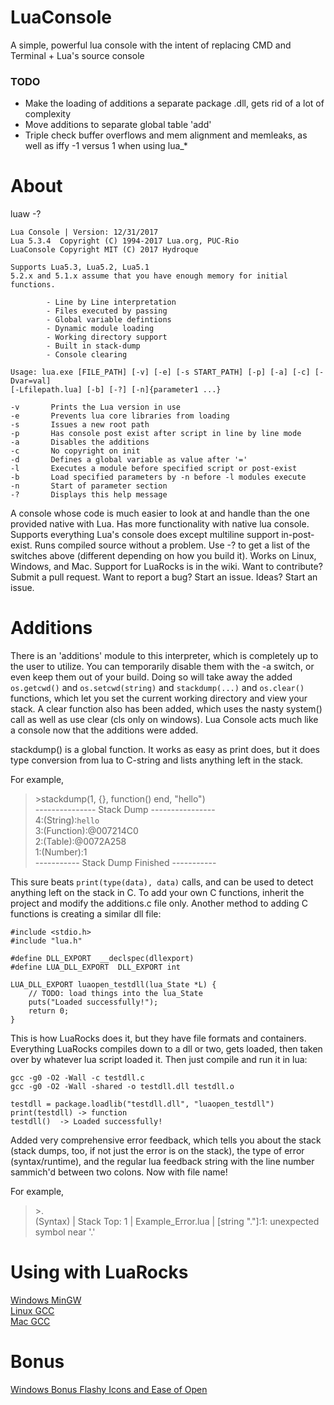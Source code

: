 # LuaConsole

A simple, powerful lua console with the intent of replacing CMD and Terminal + Lua's source console

### TODO
* Make the loading of additions a separate package .dll, gets rid of a lot of complexity
* Move additions to separate global table 'add'
* Triple check buffer overflows and mem alignment and memleaks, as well as iffy -1 versus 1 when using lua_*

# About
luaw -?  
```
Lua Console | Version: 12/31/2017
Lua 5.3.4  Copyright (C) 1994-2017 Lua.org, PUC-Rio
LuaConsole Copyright MIT (C) 2017 Hydroque

Supports Lua5.3, Lua5.2, Lua5.1
5.2.x and 5.1.x assume that you have enough memory for initial functions.

        - Line by Line interpretation
        - Files executed by passing
        - Global variable defintions
        - Dynamic module loading
        - Working directory support
        - Built in stack-dump
        - Console clearing

Usage: lua.exe [FILE_PATH] [-v] [-e] [-s START_PATH] [-p] [-a] [-c] [-Dvar=val]
[-Lfilepath.lua] [-b] [-?] [-n]{parameter1 ...}

-v       Prints the Lua version in use
-e       Prevents lua core libraries from loading
-s       Issues a new root path
-p       Has console post exist after script in line by line mode
-a       Disables the additions
-c       No copyright on init
-d       Defines a global variable as value after '='
-l       Executes a module before specified script or post-exist
-b       Load specified parameters by -n before -l modules execute
-n       Start of parameter section
-?       Displays this help message
```

A console whose code is much easier to look at and handle than the one provided native with Lua. Has more functionality with native lua console. Supports everything Lua's console does except multiline support in-post-exist. Runs compiled source without a problem. Use -? to get a list of the switches above (different depending on how you build it). Works on Linux, Windows, and Mac. Support for LuaRocks is in the wiki. Want to contribute? Submit a pull request. Want to report a bug? Start an issue. Ideas? Start an issue.

# Additions

There is an 'additions' module to this interpreter, which is completely up to the user to utilize. You can temporarily disable them with the -a switch, or even keep them out of your build. Doing so will take away the added `os.getcwd()` and `os.setcwd(string)` and `stackdump(...)` and `os.clear()` functions, which let you set the current working directory and view your stack. A clear function also has been added, which uses the nasty system() call as well as use clear (cls only on windows). Lua Console acts much like a console now that the additions were added. 

stackdump() is a global function. It works as easy as print does, but it does type conversion from lua to C-string and lists anything left in the stack.

For example, <br>
>\>stackdump(1, {}, function() end, "hello") <br>
>--------------- Stack Dump ---------------- <br>
>4:(String):`hello` <br>
>3:(Function):@007214C0 <br>
>2:(Table):@0072A258 <br>
>1:(Number):1 <br>
>----------- Stack Dump Finished ----------- <br>

This sure beats `print(type(data), data)` calls, and can be used to detect anything left on the stack in C. To add your own C functions, inherit the project and modify the additions.c file only. Another method to adding C functions is creating a similar dll file:
```
#include <stdio.h>
#include "lua.h"

#define DLL_EXPORT	__declspec(dllexport)
#define LUA_DLL_EXPORT	DLL_EXPORT int

LUA_DLL_EXPORT luaopen_testdll(lua_State *L) {
	// TODO: load things into the lua_State
	puts("Loaded successfully!");
	return 0;
}
```
This is how LuaRocks does it, but they have file formats and containers. Everything LuaRocks compiles down to a dll or two, gets loaded, then taken over by whatever lua script loaded it. Then just compile and run it in lua:
```
gcc -g0 -O2 -Wall -c testdll.c
gcc -g0 -O2 -Wall -shared -o testdll.dll testdll.o
```
```
testdll = package.loadlib("testdll.dll", "luaopen_testdll")
print(testdll) -> function
testdll()  -> Loaded successfully!
```

Added very comprehensive error feedback, which tells you about the stack (stack dumps, too, if not just the error is on the stack), the type of error (syntax/runtime), and the regular lua feedback string with the line number sammich'd between two colons. Now with file name!

For example, <br>
>\>. <br>
>(Syntax) | Stack Top: 1 | Example_Error.lua | [string "."]:1: unexpected symbol near '.' <br>

# Using with LuaRocks
[Windows MinGW](https://github.com/Hydroque/LuaConsole/wiki/LuaRocks-Support-Windows-MinGW)  
[Linux GCC](https://github.com/Hydroque/LuaConsole/wiki/LuaRocks-Support-Linux-GCC)  
[Mac GCC](https://github.com/Hydroque/LuaConsole/wiki/LuaRocks-Support-Mac-GCC)  

# Bonus
[Windows Bonus Flashy Icons and Ease of Open](https://github.com/Hydroque/LuaConsole/wiki/Windows-Bonus---Flashy-Icons-and-Ease-of-Open)  
